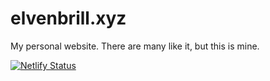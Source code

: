 # elvenbrill.xyz

My personal website. There are many like it, but this is mine.

[![Netlify Status](https://api.netlify.com/api/v1/badges/d077c787-d5c7-4091-b960-894a2c093181/deploy-status)](https://app.netlify.com/sites/elvenbrill/deploys)
